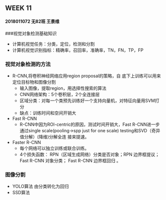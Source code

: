 ## WEEK 11

#### 2018011072 无82班 王景维

###视觉对象检测基础知识

* 计算机视觉任务：分类，定位，检测和分割
* 计算机视觉识别指标：精确率，召回率，准确率，TN，FN，TP，FP

### 视觉对象检测的方法

* R-CNN,将卷积神经网络应用region proposal的策略，自 底下上训练可以用来定位目标物和图像分割 
  * 输入图像，提取region，用选择性搜索的算法
  * CNN网络架构：5个卷积层，2个全连接层
  * 区域分类：对每一个类预先训练好一个支持向量机，对特征向量用SVM打分
  * 缺点：训练时间和空间开销大
* Fast R-CNN
  *  R-CNN中因为ROI-centric的原因，测试时间开销大，Fast R-CNN进一步通过single scale(pooling->spp just for one scale) testing和SVD（奇异值分解）(降维)分解全连 接来提速。
* Faster R-CNN
  * 每个网络可以独立训练或联合训练。
  * 4个损失函数： RPN（区域生成网络）分类是否对象；RPN 边界框提议； Fast R-CNN 对象分类； Fast R-CNN 边界框回归 。

 ### 图像分割

* YOLO算法 由分类转化为回归
* SSD算法

